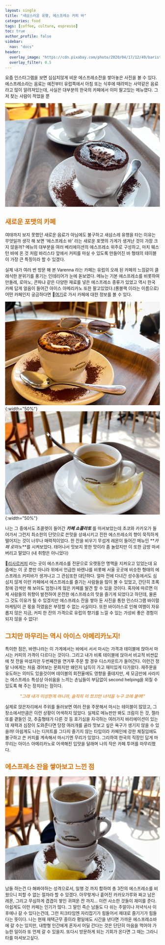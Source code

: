 ```yaml
---
layout: single
title: "새삼스러운 유행, 에스프레소 커피 바"
categories: food
tags: [coffee, culture, espresso]
toc: true
author_profile: false
sidebar:
  nav: "docs"
header:
  overlay_image: "https://cdn.pixabay.com/photo/2020/04/17/12/49/barista-5055060_1280.jpg"
  overlay_filter: 0.5
---
```


요즘 인스타그램을 보면 심심치않게 비운 에스프레소잔을 쌓아놓은 사진을 볼 수 있다. 에스프레소라는 음료는 예전부터 유럽쪽에서 아침 또는 식후에 때려박는 사약같은 음료라고 많이 알려져있는데, 사실은 대부분의 한국의 카페에서 이미 팔고있는 메뉴였다. 그저 찾는 사람이 적었을 뿐

![image](/screenshots/IMG_8374.jpg)

## <span style="color:#DE7003">새로운 포맷의 카페</span>

여태까지 보지 못했던 새로운 음료가 아님에도 불구하고 새삼스레 유행을 타는 이유는 무엇일까 생각 해 보면 '에스프레소 바' 라는 새로운 포맷의 가게가 생겨난 것이 가장 크지 않을까? 메뉴의 대부분을 여러 베리에이션의 에스프레소 위주로 구성하고, 마치 웨스턴 바에 온 것 처럼 바리스타 앞에서 커피를 마실 수 있도록 만들어진 바 형태의 테이블이 가장 큰 특징이라 할 수 있겠다.

실제 내가 여러 번 방문 해 본 Varenna 라는 카페는 유럽의 오래 된 카페의 느낌같이 클래식한 분위기를 풍기는 인테리어가 눈에 돋보였다. 메뉴는 기본 에스프레소를 비롯하여 만돌레, 로마노, 콘파냐 같은 다양한 재료를 넣은 에스프레소 종류가 있었고 역시 한국 카페 답게 얼음이 들어간 아이스 아메리카노 또한 팔고있었다.(롱블랙 이라는 이름으로) 어떤 카페인지 궁금하다면 &#128205;[여기](https://www.instagram.com/varenna_espressobar/)로 가서 카페에 대한 정보를 볼 수 있다.

![image](/screenshots/IMG_8165.jpg){:width="50%"}![image](/screenshots/IMG_8382.jpg){:width="50%"}

나는 그 중에서도 초콜렛이 들어간 **_카페 쇼콜라토_** 를 마셔보았는데 초코와 카카오가 들어가서 그런지 최소한의 단맛으로 쓴맛을 상쇄시키고 진한 에스프레소의 향이 묵직하게 떨어지는 것이 너무나 매력적이었다. 한 잔을 비우기 무섭게 레몬이 들어간 메뉴인 **_카페 로마노_**를 시켜보았다. 태어나서 맛보지 못한 맛이라 좀 놀랐지만 이 또한 금방 마셔버리고 말았다 (내 취향은 아니었다)

&#128205;[리사르커피](http://leesarcoffee.com/) 라는 곳이 에스프레소를 전문으로 오랫동안 명맥을 지켜오고 있었는데 요즘에는 이 곳 뿐만 아니라 위에서 언급한 바렌나를 비롯해 서울 곳곳에 비슷한 형태의 에스프레소 커피바가 생겨나고 그 관심또한 대단하다. 얼마 전에 다녀간 성수동에서도 심심치 않게 이런 카페에서 에스프레소를 즐기는 사람들을 많이 볼 수 있었고, 간단히 초록창에 검색만 해 보아도 엄청나게 많은 카페를 발견 할 수 있을 것이다. 혹자에 따르면 이제 사람들의 취향이 발전하여 온전한 에스프레소의 맛을 즐기게 되었다고 하던데, 물론 그 것도 이유가 될 수 있겠지만 에스프레소 잔을 쌓아 둔 사진을 통한 인스타그램 바이럴마케팅이 큰 몫을 하였음은 부정할 수 없는 사실이다. 또한 바이러스로 인해 여행이 자유롭지 않은 지금, 커피 한 잔의 가격으로 유럽의 향기를 느낄 수 있는 가성비 좋은 경험이 되지 않을 수 없다!

## <span style="color:#DE7003">그치만 마무리는 역시 아이스 아메리카노지!</span>

특이한 점은, 바렌나라는 이 가게에서는 바에서 서서 마시는 가격과 테이블에 앉아서 마시는 커피의 가격이 다르다는 것이다. 그리고 내가 비록 테이블에 앉아서 비교적 비싼값에 첫 잔을 마셨지만 두번째잔을 연거푸 주문 할 경우 디스카운트가 들어간다. 이런건 정말 나에게는 처음 겪어보는 문화지만 왜인지 납득이 가고 재미있게 다가왔다.
재주문을 유도하는 의미도 있을것이며 테이블의 회전율에도 영향을 줄테지만, 세 모금만에 사라지는 에스프레소 특성상 아쉬움을 느끼는 손님들이 부담없이 second helping을 외칠 수 있도록 해 주는 장치라는 점이다.

<p style="color:#DE7003" align=center><em>"그래 내가 이상한게 아니야, 솔직히 이 쪼끄만 녀석을 누구 코에 붙여!"</em></p>

실제로 앉은자리에서 주위를 둘러보면 여러 잔을 주문해서 마시는 테이블이 많았고, 그 장소에서만큼은 이런 상황이 어색하지 않았다. 실제로 메뉴판만 봐도 크림이 든 것, 젤라또를 곁들인 것, 추출형태가 다른 것 등 호기심을 자극하는 여러가지 바리에이션이 있는데 재력과 심장이 도와준다면 당장 여러개를 골라 맛보고 싶은 욕구가 생기지 않을 수 있을까! 아쉽게도 나는 디저트를 그다지 즐기지 않는 타입이라 카페인에 강한 체질임에도 불구하고 쓴 커피를 계속해서 마시기엔 무리가 있었다. 그리하여 한국의 직장인 답게 마무리는 아이스 아메리카노로 어색해진 입맛을 달래며 나의 작은 카페 투어를 마무리했다.

## <span style="color:#DE7003">에스프레소 잔을 쌓아보고 느낀 점</span>

![image](/screenshots/IMG_8391.jpg)

남들 하는건 다 해봐야하는 성격으로서, 일행 것 까지 합하여 총 3잔의 에스프레소를 비웠으니 피할 수 없는 절차라 할 수 있겠다. 아무렇게나 흩어진 카카오가루와 짜고 남은 레몬, 그리고 무심하게 겹겹이 쌓인 귀여운 잔 까지... 이런 사소한 것들이 재미를 준다. 아쉽게도 이런 카페는 인기가 많다. 그 말인 즉슨 남들도 다 쉬는 주말이나 저녁식사 이후에나 갈 수 있다는건데, 그런 피크타임엔 자리잡기가 힘들어서 제대로 즐기기가 힘들다는 뜻이다. 나는 현재 재택근무 중이라 평일에도 시간을 낸다면 가까운 에스프레소바에 갈 수는 있지만, 내향형 인간에게 혼자서 어딜 간다는 것은 단단히 마음을 먹어야 가능한 일이라 또 언제 갈 수 있을지. 또다시 방문하게 되는 기회가 온다면 그 때는 그라니타를 마셔보고싶다.
